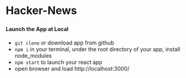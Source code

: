 # Hacker-News
###

#### Launch the App at Local

* `git clone` or download app from github
* `npm i` in your terminal, under the root directory of your app, install node_modules
* `npm start` to launch your react app
* open browser and load http://localhost:3000/
